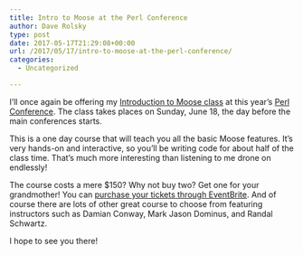 ```yaml
---
title: Intro to Moose at the Perl Conference
author: Dave Rolsky
type: post
date: 2017-05-17T21:29:08+00:00
url: /2017/05/17/intro-to-moose-at-the-perl-conference/
categories:
  - Uncategorized

---
```

I&#8217;ll once again be offering my [Introduction to Moose class][1] at this year&#8217;s [Perl Conference][2]. The class takes places on Sunday, June 18, the day before the main conferences starts.

This is a one day course that will teach you all the basic Moose features. It&#8217;s very hands-on and interactive, so you&#8217;ll be writing code for about half of the class time. That&#8217;s much more interesting than listening to me drone on endlessly!

The course costs a mere $150? Why not buy two? Get one for your grandmother! You can [purchase your tickets through EventBrite][3]. And of course there are lots of other great course to choose from featuring instructors such as Damian Conway, Mark Jason Dominus, and Randal Schwartz.

I hope to see you there!

 [1]: https://www.houseabsolute.com/classes/
 [2]: http://www.perlconference.us/tpc-2017-dc/
 [3]: https://www.eventbrite.com/e/the-perl-conference-2017-in-washington-dc-tickets-30284509784